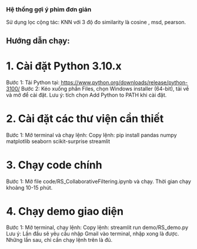 ### Hệ thống gợi ý phim đơn giản
Sử dụng lọc cộng tác: KNN với 3 độ đo similarity là cosine , msd, pearson.
## Hướng dẫn chạy:
# 1. Cài đặt Python 3.10.x
Bước 1: Tải Python tại: https://www.python.org/downloads/release/python-3100/
Bước 2: Kéo xuống phần Files, chọn Windows installer (64-bit), tải về và mở để cài đặt.
Lưu ý: tích chọn Add Python to PATH khi cài đặt.

# 2. Cài đặt các thư viện cần thiết
Bước 1: Mở terminal và chạy lệnh:
Copy lệnh: pip install pandas numpy matplotlib seaborn scikit-surprise streamlit

# 3. Chạy code chính
Bước 1: Mở file code/RS_CollaborativeFiltering.ipynb và chạy. Thời gian chạy khoảng 10-15 phút.

# 4. Chạy demo giao diện
Bước 1: Mở terminal, chạy lệnh:
Copy lệnh: streamlit run demo/RS_demo.py
Lưu ý: Lần đầu sẽ yêu cầu nhập Gmail vào terminal, nhập xong là được. Những lần sau, chỉ cần chạy lệnh trên là đủ.
